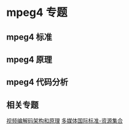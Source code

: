 # mpeg4 专题

## mpeg4 标准

## mpeg4 原理

## mpeg4 代码分析

## 相关专题

[视频编解码架构和原理](codec-arch/README.md)
[多媒体国际标准-资源集合](./media-standard.md)